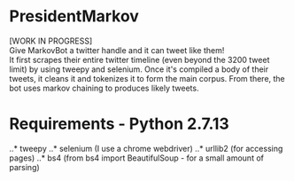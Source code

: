 # PresidentMarkov
[WORK IN PROGRESS]   
Give MarkovBot a twitter handle and it can tweet like them!  
It first scrapes their entire twitter timeline (even beyond the 3200 tweet limit) by using tweepy and selenium. Once it's compiled a body of their tweets, it cleans it and tokenizes it to form the main corpus. From there, the bot uses markov chaining to produces likely tweets.

# Requirements - Python 2.7.13
..*  tweepy
..*  selenium (I use a chrome webdriver)
..*  urllib2 (for accessing pages)
..*  bs4 (from bs4 import BeautifulSoup - for a small amount of parsing)
